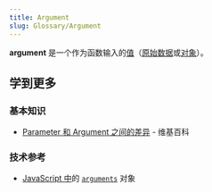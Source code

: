 ```yaml
---
title: Argument
slug: Glossary/Argument
---
```

**argument** 是一个作为函数输入的[值](/zh-CN/docs/Glossary/value)（[原始数据](/zh-CN/docs/Glossary/primitive)或[对象](/zh-CN/docs/Glossary/object)）。

## 学到更多

### 基本知识

- [Parameter 和 Argument 之间的差异](<https://en.wikipedia.org/wiki/Parameter_(computer_programming)>) - 维基百科

### 技术参考

- [JavaScript 中](/zh-CN/docs/Glossary/JavaScript)的 [`arguments`](/zh-CN/docs/Web/JavaScript/Reference/Functions/arguments) 对象
